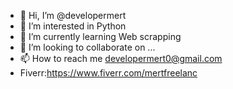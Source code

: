 - 👋 Hi, I’m @developermert
- 👀 I’m interested in Python
- 🌱 I’m currently learning Web scrapping
- 💞️ I’m looking to collaborate on ...
- 📫 How to reach me developermert0@gmail.com
- Fiverr:https://www.fiverr.com/mertfreelanc

<!---
DeveloperMert/DeveloperMert is a ✨ special ✨ repository because its `README.md` (this file) appears on your GitHub profile.
You can click the Preview link to take a look at your changes.
--->
